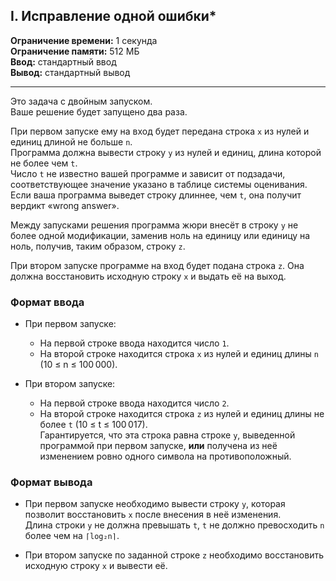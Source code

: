 ## I. Исправление одной ошибки\*

**Ограничение времени:** 1 секунда  
**Ограничение памяти:** 512 МБ  
**Ввод:** стандартный ввод  
**Вывод:** стандартный вывод  

---

Это задача с двойным запуском.  
Ваше решение будет запущено два раза.

При первом запуске ему на вход будет передана строка `x` из нулей и единиц длиной не больше `n`.  
Программа должна вывести строку `y` из нулей и единиц, длина которой не более чем `t`.  
Число `t` не известно вашей программе и зависит от подзадачи, соответствующее значение указано в таблице системы оценивания. Если ваша программа выведет строку длиннее, чем `t`, она получит вердикт «wrong answer».

Между запусками решения программа жюри внесёт в строку `y` не более одной модификации, заменив ноль на единицу или единицу на ноль, получив, таким образом, строку `z`.

При втором запуске программе на вход будет подана строка `z`. Она должна восстановить исходную строку `x` и выдать её на выход.

### Формат ввода

- При первом запуске:
  - На первой строке ввода находится число `1`.
  - На второй строке находится строка `x` из нулей и единиц длины `n` (10 ≤ n ≤ 100 000).

- При втором запуске:
  - На первой строке ввода находится число `2`.
  - На второй строке находится строка `z` из нулей и единиц длины не более `t` (10 ≤ t ≤ 100 017).  
    Гарантируется, что эта строка равна строке `y`, выведенной программой при первом запуске, **или** получена из неё изменением ровно одного символа на противоположный.

### Формат вывода

- При первом запуске необходимо вывести строку `y`, которая позволит восстановить `x` после внесения в неё изменения.  
  Длина строки `y` не должна превышать `t`, `t` не должно превосходить `n` более чем на `⌈log₂n⌉`.

- При втором запуске по заданной строке `z` необходимо восстановить исходную строку `x` и вывести её.